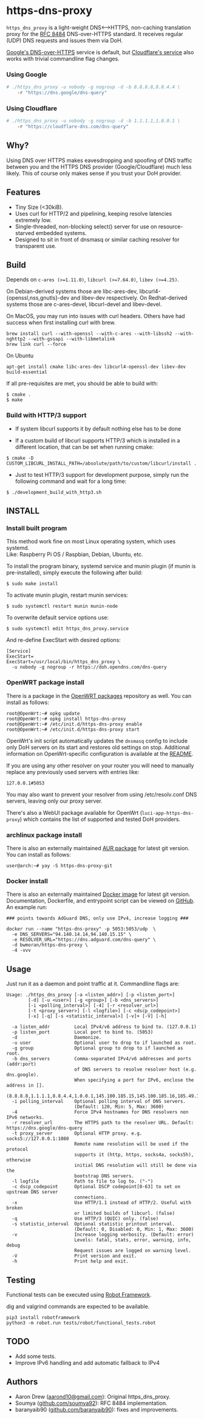 # https-dns-proxy

`https_dns_proxy` is a light-weight DNS&lt;--&gt;HTTPS, non-caching translation
proxy for the [RFC 8484][rfc-8484] DNS-over-HTTPS standard. It receives
regular (UDP) DNS requests and issues them via DoH.

[Google's DNS-over-HTTPS][google-doh] service is default, but
[Cloudflare's service][cloudflare-doh] also works with trivial commandline flag
changes.

[cloudflare-doh]: https://developers.cloudflare.com/1.1.1.1/dns-over-https/wireformat/
[rfc-8484]: https://tools.ietf.org/html/rfc8484
[google-doh]: https://developers.google.com/speed/public-dns/docs/doh

### Using Google

```bash
# ./https_dns_proxy -u nobody -g nogroup -d -b 8.8.8.8,8.8.4.4 \
    -r "https://dns.google/dns-query"
```

### Using Cloudflare

```bash
# ./https_dns_proxy -u nobody -g nogroup -d -b 1.1.1.1,1.0.0.1 \
    -r "https://cloudflare-dns.com/dns-query"
```

## Why?

Using DNS over HTTPS makes eavesdropping and spoofing of DNS traffic between you
and the HTTPS DNS provider (Google/Cloudflare) much less likely. This of course 
only makes sense if you trust your DoH provider.

## Features

* Tiny Size (<30kiB).
* Uses curl for HTTP/2 and pipelining, keeping resolve latencies extremely low.
* Single-threaded, non-blocking select() server for use on resource-starved 
  embedded systems.
* Designed to sit in front of dnsmasq or similar caching resolver for
  transparent use.

## Build

Depends on `c-ares (>=1.11.0)`, `libcurl (>=7.64.0)`, `libev (>=4.25)`.

On Debian-derived systems those are libc-ares-dev,
libcurl4-{openssl,nss,gnutls}-dev and libev-dev respectively.
On Redhat-derived systems those are c-ares-devel, libcurl-devel and libev-devel.

On MacOS, you may run into issues with curl headers. Others have had success when first installing curl with brew.
```
brew install curl --with-openssl --with-c-ares --with-libssh2 --with-nghttp2 --with-gssapi --with-libmetalink
brew link curl --force
```

On Ubuntu
```
apt-get install cmake libc-ares-dev libcurl4-openssl-dev libev-dev build-essential
```

If all pre-requisites are met, you should be able to build with:
```
$ cmake .
$ make
```

### Build with HTTP/3 support

* If system libcurl supports it by default nothing else has to be done

* If a custom build of libcurl supports HTTP/3 which is installed in a different location, that can be set when running cmake:
```
$ cmake -D CUSTOM_LIBCURL_INSTALL_PATH=/absolute/path/to/custom/libcurl/install .
```

* Just to test HTTP/3 support for development purpose, simply run the following command and wait for a long time:
```
$ ./development_build_with_http3.sh
```

## INSTALL

### Install built program

This method work fine on most Linux operating system, which uses systemd.  
Like: Raspberry Pi OS / Raspbian, Debian, Ubuntu, etc.

To install the program binary, systemd service and munin plugin (if munin is pre-installed),
simply execute the following after build:
```
$ sudo make install
```

To activate munin plugin, restart munin services:
```
$ sudo systemctl restart munin munin-node
```

To overwrite default service options use:
```
$ sudo systemctl edit https_dns_proxy.service
```
And re-define ExecStart with desired options:
```
[Service]
ExecStart=
ExecStart=/usr/local/bin/https_dns_proxy \
  -u nobody -g nogroup -r https://doh.opendns.com/dns-query
```

### OpenWRT package install

There is a package in the [OpenWRT packages](https://github.com/openwrt/packages) repository as well.
You can install as follows:

```
root@OpenWrt:~# opkg update
root@OpenWrt:~# opkg install https-dns-proxy
root@OpenWrt:~# /etc/init.d/https-dns-proxy enable
root@OpenWrt:~# /etc/init.d/https-dns-proxy start
```

OpenWrt's init script automatically updates the `dnsmasq` config to include only DoH servers on its start and restores old settings on stop. Additional information on OpenWrt-specific configuration is available at the [README](https://github.com/openwrt/packages/blob/master/net/https-dns-proxy/files/README.md).

If you are using any other resolver on your router you will need to manually replace any previously used servers with entries like:

`127.0.0.1#5053`

You may also want to prevent your resolver from using /etc/resolv.conf DNS servers, leaving only our proxy server.

There's also a WebUI package available for OpenWrt (`luci-app-https-dns-proxy`) which contains the list of supported and tested DoH providers.

### archlinux package install

There is also an externally maintained [AUR package](https://aur.archlinux.org/packages/https-dns-proxy-git/) for latest git version. You can install as follows:
```
user@arch:~# yay -S https-dns-proxy-git
```

### Docker install

There is also an externally maintained [Docker image](https://hub.docker.com/r/bwmoran/https-dns-proxy) for latest git version. Documentation, Dockerfile, and entrypoint script can be viewed on [GitHub](https://github.com/moranbw/https-dns-proxy-docker).  An example run:

```
### points towards AdGuard DNS, only use IPv4, increase logging ###

docker run --name "https-dns-proxy" -p 5053:5053/udp  \
  -e DNS_SERVERS="94.140.14.14,94.140.15.15" \
  -e RESOLVER_URL="https://dns.adguard.com/dns-query" \
  -d bwmoran/https-dns-proxy \
  -4 -vvv
```

## Usage

Just run it as a daemon and point traffic at it. Commandline flags are:

```
Usage: ./https_dns_proxy [-a <listen_addr>] [-p <listen_port>]
        [-d] [-u <user>] [-g <group>] [-b <dns_servers>]
        [-i <polling_interval>] [-4] [-r <resolver_url>]
        [-t <proxy_server>] [-l <logfile>] [-c <dscp_codepoint>]
        [-x] [-q] [-s <statistic_interval>] [-v]+ [-V] [-h]

  -a listen_addr         Local IPv4/v6 address to bind to. (127.0.0.1)
  -p listen_port         Local port to bind to. (5053)
  -d                     Daemonize.
  -u user                Optional user to drop to if launched as root.
  -g group               Optional group to drop to if launched as root.
  -b dns_servers         Comma-separated IPv4/v6 addresses and ports (addr:port)
                         of DNS servers to resolve resolver host (e.g. dns.google).
                         When specifying a port for IPv6, enclose the address in [].
                         (8.8.8.8,1.1.1.1,8.8.4.4,1.0.0.1,145.100.185.15,145.100.185.16,185.49.141.37)
  -i polling_interval    Optional polling interval of DNS servers.
                         (Default: 120, Min: 5, Max: 3600)
  -4                     Force IPv4 hostnames for DNS resolvers non IPv6 networks.
  -r resolver_url        The HTTPS path to the resolver URL. Default: https://dns.google/dns-query
  -t proxy_server        Optional HTTP proxy. e.g. socks5://127.0.0.1:1080
                         Remote name resolution will be used if the protocol
                         supports it (http, https, socks4a, socks5h), otherwise
                         initial DNS resolution will still be done via the
                         bootstrap DNS servers.
  -l logfile             Path to file to log to. ("-")
  -c dscp_codepoint      Optional DSCP codepoint[0-63] to set on upstream DNS server
                         connections.
  -x                     Use HTTP/1.1 instead of HTTP/2. Useful with broken
                         or limited builds of libcurl. (false)
  -q                     Use HTTP/3 (QUIC) only. (false)
  -s statistic_interval  Optional statistic printout interval.
                         (Default: 0, Disabled: 0, Min: 1, Max: 3600)
  -v                     Increase logging verbosity. (Default: error)
                         Levels: fatal, stats, error, warning, info, debug
                         Request issues are logged on warning level.
  -V                     Print version and exit.
  -h                     Print help and exit.
```

## Testing

Functional tests can be executed using [Robot Framework](https://robotframework.org/).

dig and valgrind commands are expected to be available.

```
pip3 install robotframework
python3 -m robot.run tests/robot/functional_tests.robot
```

## TODO

* Add some tests.
* Improve IPv6 handling and add automatic fallback to IPv4

## Authors

* Aaron Drew (aarond10@gmail.com): Original https_dns_proxy.
* Soumya ([github.com/soumya92](https://github.com/soumya92)): RFC 8484 implementation.
* baranyaib90 ([github.com/baranyaib90](https://github.com/baranyaib90)): fixes and improvements.

